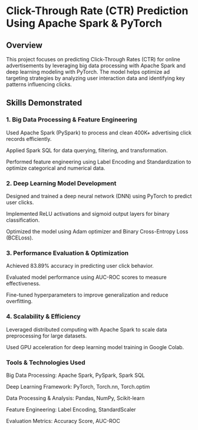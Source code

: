 # Click-Through Rate (CTR) Prediction Using Apache Spark & PyTorch

## Overview

This project focuses on predicting Click-Through Rates (CTR) for online advertisements by leveraging big data processing with Apache Spark and deep learning modeling with PyTorch. The model helps optimize ad targeting strategies by analyzing user interaction data and identifying key patterns influencing clicks.

## Skills Demonstrated

### 1. Big Data Processing & Feature Engineering

Used Apache Spark (PySpark) to process and clean 400K+ advertising click records efficiently.

Applied Spark SQL for data querying, filtering, and transformation.

Performed feature engineering using Label Encoding and Standardization to optimize categorical and numerical data.

### 2. Deep Learning Model Development

Designed and trained a deep neural network (DNN) using PyTorch to predict user clicks.

Implemented ReLU activations and sigmoid output layers for binary classification.

Optimized the model using Adam optimizer and Binary Cross-Entropy Loss (BCELoss).

### 3. Performance Evaluation & Optimization

Achieved 83.89% accuracy in predicting user click behavior.

Evaluated model performance using AUC-ROC scores to measure effectiveness.

Fine-tuned hyperparameters to improve generalization and reduce overfitting.

### 4. Scalability & Efficiency

Leveraged distributed computing with Apache Spark to scale data preprocessing for large datasets.

Used GPU acceleration for deep learning model training in Google Colab.

### Tools & Technologies Used

Big Data Processing: Apache Spark, PySpark, Spark SQL

Deep Learning Framework: PyTorch, Torch.nn, Torch.optim

Data Processing & Analysis: Pandas, NumPy, Scikit-learn

Feature Engineering: Label Encoding, StandardScaler

Evaluation Metrics: Accuracy Score, AUC-ROC
